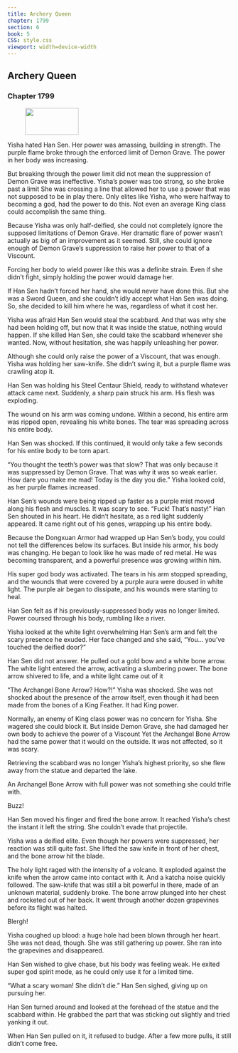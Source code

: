 ```yaml
---
title: Archery Queen
chapter: 1799
section: 6
book: 5
CSS: style.css
viewport: width=device-width
---
```


## Archery Queen

### Chapter 1799

<figure>
	<img src="../Images/gem.gif" alt="" id="gem" width="120" height="60" />
</figure>

Yisha hated Han Sen. Her power was amassing, building in strength. The purple flame broke through the enforced limit of Demon Grave. The power in her body was increasing.

But breaking through the power limit did not mean the suppression of Demon Grave was ineffective. Yisha’s power was too strong, so she broke past a limit She was crossing a line that allowed her to use a power that was not supposed to be in play there. Only elites like Yisha, who were halfway to becoming a god, had the power to do this. Not even an average King class could accomplish the same thing.

Because Yisha was only half-deified, she could not completely ignore the supposed limitations of Demon Grave. Her dramatic flare of power wasn’t actually as big of an improvement as it seemed. Still, she could ignore enough of Demon Grave’s suppression to raise her power to that of a Viscount.

Forcing her body to wield power like this was a definite strain. Even if she didn’t fight, simply holding the power would damage her.

If Han Sen hadn’t forced her hand, she would never have done this. But she was a Sword Queen, and she couldn’t idly accept what Han Sen was doing. So, she decided to kill him where he was, regardless of what it cost her.

Yisha was afraid Han Sen would steal the scabbard. And that was why she had been holding off, but now that it was inside the statue, nothing would happen. If she killed Han Sen, she could take the scabbard whenever she wanted. Now, without hesitation, she was happily unleashing her power.

Although she could only raise the power of a Viscount, that was enough. Yisha was holding her saw-knife. She didn’t swing it, but a purple flame was crawling atop it.

Han Sen was holding his Steel Centaur Shield, ready to withstand whatever attack came next. Suddenly, a sharp pain struck his arm. His flesh was exploding.

The wound on his arm was coming undone. Within a second, his entire arm was ripped open, revealing his white bones. The tear was spreading across his entire body.

Han Sen was shocked. If this continued, it would only take a few seconds for his entire body to be torn apart.

“You thought the teeth’s power was that slow? That was only because it was suppressed by Demon Grave. That was why it was so weak earlier. How dare you make me mad! Today is the day you die.” Yisha looked cold, as her purple flames increased.

Han Sen’s wounds were being ripped up faster as a purple mist moved along his flesh and muscles. It was scary to see. “Fuck! That’s nasty!” Han Sen shouted in his heart. He didn’t hesitate, as a red light suddenly appeared. It came right out of his genes, wrapping up his entire body.

Because the Dongxuan Armor had wrapped up Han Sen’s body, you could not tell the differences below its surfaces. But inside his armor, his body was changing. He began to look like he was made of red metal. He was becoming transparent, and a powerful presence was growing within him.

His super god body was activated. The tears in his arm stopped spreading, and the wounds that were covered by a purple aura were doused in white light. The purple air began to dissipate, and his wounds were starting to heal.

Han Sen felt as if his previously-suppressed body was no longer limited. Power coursed through his body, rumbling like a river.

Yisha looked at the white light overwhelming Han Sen’s arm and felt the scary presence he exuded. Her face changed and she said, “You… you’ve touched the deified door?”

Han Sen did not answer. He pulled out a gold bow and a white bone arrow. The white light entered the arrow, activating a slumbering power. The bone arrow shivered to life, and a white light came out of it

“The Archangel Bone Arrow? How?!” Yisha was shocked. She was not shocked about the presence of the arrow itself, even though it had been made from the bones of a King Feather. It had King power.

Normally, an enemy of King class power was no concern for Yisha. She wagered she could block it. But inside Demon Grave, she had damaged her own body to achieve the power of a Viscount Yet the Archangel Bone Arrow had the same power that it would on the outside. It was not affected, so it was scary.

Retrieving the scabbard was no longer Yisha’s highest priority, so she flew away from the statue and departed the lake.

An Archangel Bone Arrow with full power was not something she could trifle with.

Buzz!

Han Sen moved his finger and fired the bone arrow. It reached Yisha’s chest the instant it left the string. She couldn’t evade that projectile.

Yisha was a deified elite. Even though her powers were suppressed, her reaction was still quite fast. She lifted the saw knife in front of her chest, and the bone arrow hit the blade.

The holy light raged with the intensity of a volcano. It exploded against the knife when the arrow came into contact with it. And a katcha noise quickly followed. The saw-knife that was still a bit powerful in there, made of an unknown material, suddenly broke. The bone arrow plunged into her chest and rocketed out of her back. It went through another dozen grapevines before its flight was halted.

Blergh!

Yisha coughed up blood: a huge hole had been blown through her heart. She was not dead, though. She was still gathering up power. She ran into the grapevines and disappeared.

Han Sen wished to give chase, but his body was feeling weak. He exited super god spirit mode, as he could only use it for a limited time.

“What a scary woman! She didn’t die.” Han Sen sighed, giving up on pursuing her.

Han Sen turned around and looked at the forehead of the statue and the scabbard within. He grabbed the part that was sticking out slightly and tried yanking it out.

When Han Sen pulled on it, it refused to budge. After a few more pulls, it still didn’t come free.